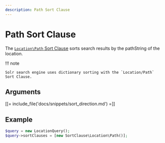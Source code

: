 ```yaml
---
description: Path Sort Clause
---
```


# Path Sort Clause

The [`Location\Path` Sort Clause](/api/php_api/php_api_reference/classes/Ibexa-Contracts-Core-Repository-Values-Content-Query-SortClause-Location-Path.html) sorts search results by the pathString of the location.

!!! note

    Solr search engine uses dictionary sorting with the `Location/Path` Sort Clause.

## Arguments

[[= include_file('docs/snippets/sort_direction.md') =]]

## Example

``` php
$query = new LocationQuery();
$query->sortClauses = [new SortClause\Location\Path()];
```
